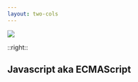 ```yaml
---
layout: two-cols
---
```


<img src="/images/1024px-Unofficial_JavaScript_logo_2-2120.png">

::right::

## Javascript aka ECMAScript

<!--

  Stuff you don't necessarily need to memorize but should have heard of at
  least once.

-->
